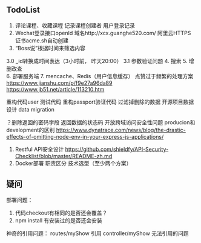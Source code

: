 ## TodoList
1. 评论课程、收藏课程
    记录课程创建者
    用户登录记录
2. Wechat登录接口openId
    域名http://xcx.guanghe520.com/
    阿里云HTTPS
    证书acme.sh自动创建
3. “Boss说”根据时间来筛选内容
    
3.0 _id转换成时间表达（3小时前， 昨天20:00）
3.1 参数验证问题
4. 搜索
5. 增删改查   
6. 部署服务端
7. mencache、Redis（用户信息缓存）
点赞过于频繁的处理方案
https://www.jianshu.com/p/f9e27a96da89
https://www.jb51.net/article/113210.htm

重构代码user
测试代码
重构passport验证代码
过滤掉删除的数据
开源项目数据设计
data migration

？删除返回的密码字段
返回数据的状态码
开放跨域访问安全性问题
producion和development的区别
https://www.dynatrace.com/news/blog/the-drastic-effects-of-omitting-node-env-in-your-express-js-applications/


1. Restful API安全设计 https://github.com/shieldfy/API-Security-Checklist/blob/master/README-zh.md
2. Docker部署
职责区分
技术选型（至少两个方案）


## 疑问
部署问题：
1. 代码checkout有相同的是否还会覆盖？
2. npm install 有安装过的是否还会安装

神奇的引用问题： routes/myShow 引用 controller/myShow 无法引用的问题